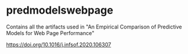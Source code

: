 # predmodelswebpage

Contains all the artifacts used in "An Empirical Comparison of Predictive Models for Web Page Performance"

https://doi.org/10.1016/j.infsof.2020.106307

